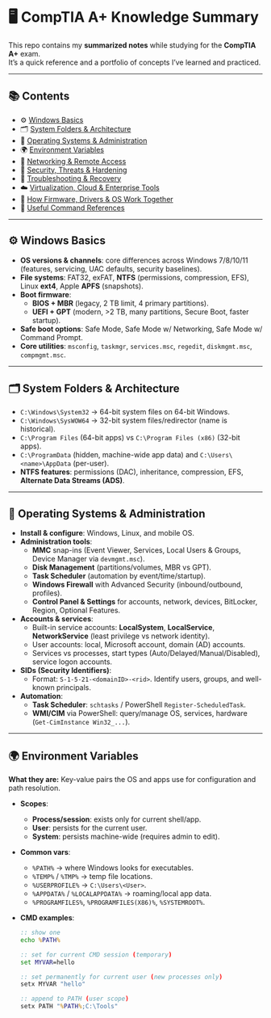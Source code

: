 # 🖥️ CompTIA A+ Knowledge Summary

This repo contains my **summarized notes** while studying for the **CompTIA A+** exam.  
It’s a quick reference and a portfolio of concepts I’ve learned and practiced.

---

## 📚 Contents
- ⚙️ [Windows Basics](#️-windows-basics)
- 🗂️ [System Folders & Architecture](#️-system-folders--architecture)
- 🔧 [Operating Systems & Administration](#-operating-systems--administration)
- 🌍 [Environment Variables](#-environment-variables)
- 📡 [Networking & Remote Access](#-networking--remote-access)
- 🔐 [Security, Threats & Hardening](#-security-threats--hardening)
- 🧰 [Troubleshooting & Recovery](#-troubleshooting--recovery)
- ☁️ [Virtualization, Cloud & Enterprise Tools](#️-virtualization-cloud--enterprise-tools)
- 🧩 [How Firmware, Drivers & OS Work Together](#-how-firmware-drivers--os-work-together)
- 📝 [Useful Command References](#-useful-command-references)

---

## ⚙️ Windows Basics
- **OS versions & channels**: core differences across Windows 7/8/10/11 (features, servicing, UAC defaults, security baselines).
- **File systems**: FAT32, exFAT, **NTFS** (permissions, compression, EFS), Linux **ext4**, Apple **APFS** (snapshots).
- **Boot firmware**:
  - **BIOS + MBR** (legacy, 2 TB limit, 4 primary partitions).
  - **UEFI + GPT** (modern, >2 TB, many partitions, Secure Boot, faster startup).
- **Safe boot options**: Safe Mode, Safe Mode w/ Networking, Safe Mode w/ Command Prompt.
- **Core utilities**: `msconfig`, `taskmgr`, `services.msc`, `regedit`, `diskmgmt.msc`, `compmgmt.msc`.

---

## 🗂️ System Folders & Architecture
- `C:\Windows\System32` → 64-bit system files on 64-bit Windows.
- `C:\Windows\SysWOW64` → 32-bit system files/redirector (name is historical).
- `C:\Program Files` (64-bit apps) vs `C:\Program Files (x86)` (32-bit apps).
- `C:\ProgramData` (hidden, machine-wide app data) and `C:\Users\<name>\AppData` (per-user).
- **NTFS features**: permissions (DAC), inheritance, compression, EFS, **Alternate Data Streams (ADS)**.

---

## 🔧 Operating Systems & Administration
- **Install & configure**: Windows, Linux, and mobile OS.
- **Administration tools**:
  - **MMC** snap-ins (Event Viewer, Services, Local Users & Groups, Device Manager via `devmgmt.msc`).
  - **Disk Management** (partitions/volumes, MBR vs GPT).
  - **Task Scheduler** (automation by event/time/startup).
  - **Windows Firewall** with Advanced Security (inbound/outbound, profiles).
  - **Control Panel & Settings** for accounts, network, devices, BitLocker, Region, Optional Features.
- **Accounts & services**:
  - Built-in service accounts: **LocalSystem**, **LocalService**, **NetworkService** (least privilege vs network identity).
  - User accounts: local, Microsoft account, domain (AD) accounts.
  - Services vs processes, start types (Auto/Delayed/Manual/Disabled), service logon accounts.
- **SIDs (Security Identifiers)**:
  - Format: `S-1-5-21-<domainID>-<rid>`. Identify users, groups, and well-known principals.
- **Automation**:
  - **Task Scheduler**: `schtasks` / PowerShell `Register-ScheduledTask`.
  - **WMI/CIM** via PowerShell: query/manage OS, services, hardware (`Get-CimInstance Win32_...`).

---

## 🌍 Environment Variables
**What they are:** Key-value pairs the OS and apps use for configuration and path resolution.

- **Scopes**:
  - **Process/session**: exists only for current shell/app.
  - **User**: persists for the current user.
  - **System**: persists machine-wide (requires admin to edit).

- **Common vars**:
  - `%PATH%` → where Windows looks for executables.
  - `%TEMP%` / `%TMP%` → temp file locations.
  - `%USERPROFILE%` → `C:\Users\<User>`.
  - `%APPDATA%` / `%LOCALAPPDATA%` → roaming/local app data.
  - `%PROGRAMFILES%`, `%PROGRAMFILES(X86)%`, `%SYSTEMROOT%`.

- **CMD examples**:
  ```cmd
  :: show one
  echo %PATH%

  :: set for current CMD session (temporary)
  set MYVAR=hello

  :: set permanently for current user (new processes only)
  setx MYVAR "hello"

  :: append to PATH (user scope)
  setx PATH "%PATH%;C:\Tools"
